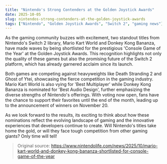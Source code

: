```yaml
---
title: "Nintendo's Strong Contenders at the Golden Joystick Awards"
date: 2025-10-05
slug: nintendos-strong-contenders-at-the-golden-joystick-awards
tags: ["Nintendo", "Golden Joystick Awards", "Switch 2", "gaming news"]
---
```

As the gaming community buzzes with excitement, two standout titles from Nintendo's Switch 2 library, Mario Kart World and Donkey Kong Bananza, have made waves by being shortlisted for the prestigious 'Console Game of the Year' at the Golden Joystick Awards. This recognition highlights not only the quality of these games but also the promising future of the Switch 2 platform, which has already garnered acclaim since its launch.

Both games are competing against heavyweights like Death Stranding 2 and Ghost of Ytei, showcasing the fierce competition in the gaming industry. Mario Kart World is also vying for 'Best Multiplayer' while Donkey Kong Bananza is nominated for 'Best Audio Design', further emphasizing the diverse strengths of Nintendo's offerings. With voting now open, fans have the chance to support their favorites until the end of the month, leading up to the announcement of winners on November 20.

As we look forward to the results, its exciting to think about how these nominations reflect the evolving landscape of gaming and the innovative experiences that developers continue to create. Will Nintendo's titles take home the gold, or will they face tough competition from other gaming giants? Only time will tell!
> Original source: https://www.nintendolife.com/news/2025/10/mario-kart-world-and-donkey-kong-bananza-shortlisted-for-console-game-of-the-year